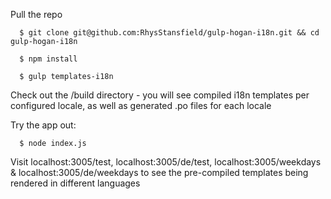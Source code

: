 Pull the repo

```
  $ git clone git@github.com:RhysStansfield/gulp-hogan-i18n.git && cd gulp-hogan-i18n
```

```
  $ npm install
```

```
  $ gulp templates-i18n
```

Check out the /build directory - you will see compiled i18n templates per configured locale, as well as generated .po files for each locale

Try the app out:

```
  $ node index.js
```

Visit localhost:3005/test, localhost:3005/de/test, localhost:3005/weekdays & localhost:3005/de/weekdays to see the pre-compiled templates being rendered in different languages
